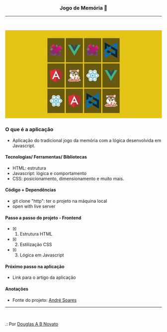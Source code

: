 <h3 align="center">
  Jogo de Memória  🚀
</h3>

---
<br>

![Jogo da Memória](img/jogo-da-memoria.jpg)

### O que é a aplicação

- Aplicação do tradicional jogo da memória com a lógica desenvolvida em Javascript.

#### Tecnologias/ Ferramentas/ Bibliotecas

- HTML: estrutura
- Javascript: lógica e comportamento
- CSS: posicionamento, dimensionamento e muito mais.

#### Código + Dependências

- git clone "http": ter o projeto na máquina local
- open with live server

#### Passo a passo do projeto - Frontend 

- [x] 1. Estrutura HTML 
- [x] 2. Estilização CSS 
- [x] 3. Lógica em Javascript

#### Próximo passo na aplicação

- Link para o artigo da aplicação 

#### Anotações   

- Fonte do projeto: [André Soares ](https://www.youtube.com/watch?v=Rk4J-d7sPKQ)

---
<br>

.: Por [Douglas A B Novato](https://linktr.ee/douglasabnovato)